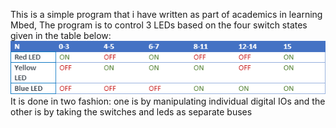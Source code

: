 This is a simple program that i have written as part of academics in learning Mbed,
The program is to control 3 LEDs based on the four switch states given in the table below:
![table](arm_3sv2_01.png)
It is done in two fashion:
one is by manipulating individual digital IOs and the other is by taking the switches and leds as separate buses